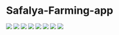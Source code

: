 # Safalya-Farming-app
![](https://github.com/strontor/Safalya-Farming-app/blob/main/Screenshot%202025-06-29%20030856.png)
![](https://github.com/strontor/Safalya-Farming-app/blob/main/Screenshot%202025-06-29%20030910.png)
![](https://github.com/strontor/Safalya-Farming-app/blob/main/Screenshot%202025-06-29%20030920.png)
![](https://github.com/strontor/Safalya-Farming-app/blob/main/Screenshot%202025-06-29%20030930.png)
![](https://github.com/strontor/Safalya-Farming-app/blob/main/Screenshot%202025-06-29%20030945.png)
![](https://github.com/strontor/Safalya-Farming-app/blob/main/Screenshot%202025-06-29%20030953.png)
![](https://github.com/strontor/Safalya-Farming-app/blob/main/Screenshot%202025-06-29%20031007.png)
![](https://github.com/strontor/Safalya-Farming-app/blob/main/Screenshot%202025-06-29%20031015.png)
